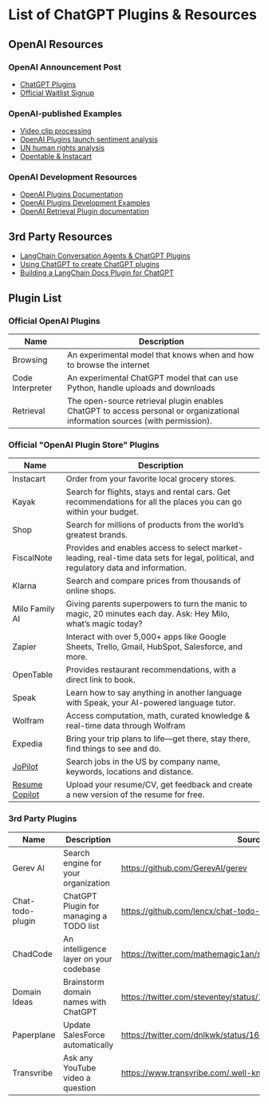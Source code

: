 # List of ChatGPT Plugins & Resources

## OpenAI Resources

### OpenAI Announcement Post
- [ChatGPT Plugins](https://openai.com/blog/chatgpt-plugins)
- [Official Waitlist Signup](https://t.co/Tm3772myTt)

### OpenAI-published Examples
- [Video clip processing](https://twitter.com/gdb/status/1638971232443076609)
- [OpenAI Plugins launch sentiment analysis](https://twitter.com/gdb/status/1638986918947082241)
- [UN human rights analysis](https://cdn.openai.com/chat-plugins/retrieval-gh-repo-readme/Retrieval-Final.mp4)
- [Opentable & Instacart](https://twitter.com/gdb/status/1638949234681712643)

### OpenAI Development Resources
- [OpenAI Plugins Documentation](https://platform.openai.com/docs/plugins/introduction)
- [OpenAI Plugins Development Examples](https://platform.openai.com/docs/plugins/examples)
- [OpenAI Retrieval Plugin documentation](https://t.co/pX6z2QAGwE)

## 3rd Party Resources
- [LangChain Conversation Agents & ChatGPT Plugins](https://twitter.com/hwchase17/status/1639351690251100160)
- [Using ChatGPT to create ChatGPT plugins](https://twitter.com/clusteredbytes/status/1638996669244252162)
- [Building a LangChain Docs Plugin for ChatGPT](https://github.com/pinecone-io/examples/blob/master/generation/chatgpt/plugins/langchain-docs-plugin.ipynb)

## Plugin List

### Official OpenAI Plugins

|Name   |Description |
|---|---|
|Browsing   |An experimental model that knows when and how to browse the internet |
|Code Interpreter   |An experimental ChatGPT model that can use Python, handle uploads and downloads|
|Retrieval   |The open-source retrieval plugin enables ChatGPT to access personal or organizational information sources (with permission).| 

### Official "OpenAI Plugin Store" Plugins

|Name   |Description |
|---|---|
|Instacart   |Order from your favorite local grocery stores.|
|Kayak   |Search for flights, stays and rental cars. Get recommendations for all the places you can go within your budget.|
|Shop   |Search for millions of products from the world’s greatest brands.|
|FiscalNote   |Provides and enables access to select market-leading, real-time data sets for legal, political, and regulatory data and information.|
|Klarna   |Search and compare prices from thousands of online shops.|
|Milo Family AI   |Giving parents superpowers to turn the manic to magic, 20 minutes each day. Ask: Hey Milo, what’s magic today?|
|Zapier   |Interact with over 5,000+ apps like Google Sheets, Trello, Gmail, HubSpot, Salesforce, and more.|
|OpenTable   |Provides restaurant recommendations, with a direct link to book.|
|Speak   |Learn how to say anything in another language with Speak, your AI-powered language tutor.|
|Wolfram   |Access computation, math, curated knowledge & real-time data through Wolfram|Alpha and Wolfram Language.|
|Expedia   |Bring your trip plans to life—get there, stay there, find things to see and do.|
|[JoPilot](https://jopilot.net/) | Search jobs in the US by company name, keywords, locations and distance. |
|[Resume Copilot](https://c-resume.copilot.us/) | Upload your resume/CV, get feedback and create a new version of the resume for free. |


### 3rd Party Plugins

|Name   |Description |Source|
|---|---|---|
|Gerev AI   |Search engine for your organization   |https://github.com/GerevAI/gerev|
|Chat-todo-plugin  |ChatGPT Plugin for managing a TODO list |https://github.com/lencx/chat-todo-plugin|
|ChadCode |An intelligence layer on your codebase |https://twitter.com/mathemagic1an/status/1639779842769014784|
|Domain Ideas |Brainstorm domain names with ChatGPT | https://twitter.com/steventey/status/1640378476950855680|
|Paperplane |Update SalesForce automatically |https://twitter.com/dnlkwk/status/1640932332638179329|
|Transvribe |Ask any YouTube video a question |https://www.transvribe.com/.well-known/ai-plugin.json|

